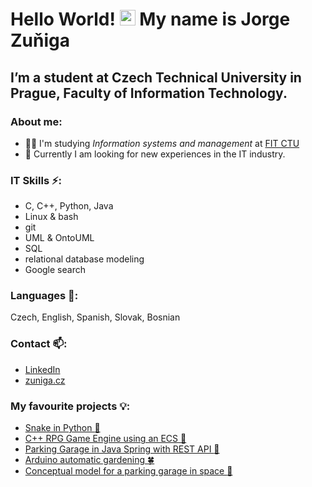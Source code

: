 # Hello World! <img src="https://media.giphy.com/media/hvRJCLFzcasrR4ia7z/giphy.gif" width="25px"> My name is Jorge Zuňiga  
## I’m a student at Czech Technical University in Prague, Faculty of Information Technology.
### About me:
- 👨‍🎓 I'm studying _Information systems and management_ at [FIT CTU](https://fit.cvut.cz/en)
- 🔭 Currently I am looking for new
experiences in the IT industry. 

### IT Skills ⚡:
- C, C++, Python, Java
- Linux & bash
- git
- UML & OntoUML
- SQL
- relational database modeling
- Google search

### Languages 💬:
Czech, English, Spanish, Slovak, Bosnian

### Contact 📫:
- [LinkedIn](https://www.linkedin.com/in/jorge-zuniga-1594a51ba/)
- [zuniga.cz](https://zuniga.cz/)

### My favourite projects :bulb::
- [Snake in Python :snake:](https://github.com/zunigjor/BI-PYT/tree/master/semestral_work_snake_game)
- [C++ RPG Game Engine using an ECS :hocho:](https://github.com/zunigjor/BI-PA2/tree/master/Semestralka/RPG_Game_Engine_PA2)
- [Parking Garage in Java Spring with REST API :car:](https://github.com/zunigjor/BI-TJV)
- [Arduino automatic gardening :four_leaf_clover:](https://github.com/zunigjor/BI-ARD)
- [Conceptual model for a parking garage in space :rocket:](https://github.com/zunigjor/BI-KOM/blob/master/BI-KOM_ISPS.pdf)

<!--
**zunigjor/zunigjor** is a ✨ _special_ ✨ repository because its `README.md` (this file) appears on your GitHub profile.

Here are some ideas to get you started:

- 🔭 I’m currently working on ...
- 🌱 I’m currently learning ...
- 👯 I’m looking to collaborate on ...
- 🤔 I’m looking for help with ...
- 💬 Ask me about ...
- 📫 How to reach me: ...
- 😄 Pronouns: ...
- ⚡ Fun fact: ...
-->
